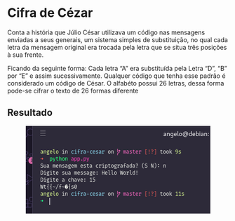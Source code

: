 # Cifra de Cézar

Conta a história que Júlio César utilizava um código nas mensagens enviadas a seus generais, um sistema simples de substituição, no qual cada letra da mensagem original era trocada pela letra que se situa três posições à sua frente.

Ficando da seguinte forma: Cada letra “A” era substituída pela Letra “D”, “B” por “E” e assim sucessivamente. Qualquer código que tenha esse padrão é considerado um código de César. O alfabéto possui 26 letras, dessa forma pode-se cifrar o texto de 26 formas diferente

## Resultado

<div align="center">
    <img src="./.github/images/screenshot.png"></img>
</div>